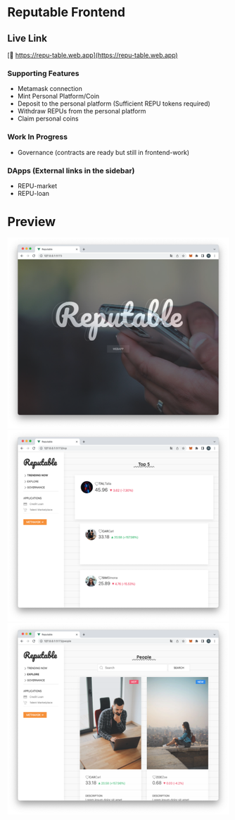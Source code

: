 # Reputable Frontend

## Live Link

[🔗 https://repu-table.web.app](https://repu-table.web.app)

### Supporting Features
- Metamask connection
- Mint Personal Platform/Coin
- Deposit to the personal platform (Sufficient REPU tokens required)
- Withdraw REPUs from the personal platform
- Claim personal coins

### Work In Progress
- Governance (contracts are ready but still in frontend-work)

### DApps (External links in the sidebar)
- REPU-market
- REPU-loan

# Preview
![](./readme/0.png)
![](./readme/1.png)
![](./readme/2.png)
